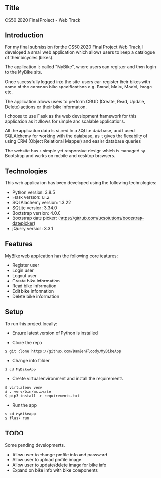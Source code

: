## Title

CS50 2020 Final Project - Web Track

## Introduction

For my final submission for the CS50 2020 Final Project Web Track, I developed a small web application which allows users to keep a catalogue of their bicycles (bikes).

The application is called "MyBike", where users can register and then login to the MyBike site.

Once sucessfully logged into the site, users can register their bikes with some of the common bike specifications e.g. Brand, Make, Model, Image etc.

The application allows users to perform CRUD (Create, Read, Update, Delete) actions on their bike information.

I choose to use Flask as the web development framework for this application as it allows for simple and scalable applications.

All the applcation data is stored in a SQLite database, and I used SQLAlchemy for working with the database, as it gives the flexabilty of using ORM (Object Relational Mapper) and easier database queries.

The website has a simple yet responsive design which is managed by Bootstrap and works on mobile and desktop browsers.


## Technologies
This web application has been developed using the following technologies:

* Python version: 3.8.5
* Flask version: 1.1.2
* SQLAlachemy version: 1.3.22
* SQLite version: 3.34.0
* Bootstrap version: 4.0.0
* Bootstrap date picker: (https://github.com/uxsolutions/bootstrap-datepicker)
* jQuery version: 3.3.1


## Features
MyBike web application has the following core features:

* Register user
* Login user
* Logout user
* Create bike information
* Read bike information
* Edit bike information
* Delete bike information
	
## Setup
To run this project locally:

* Ensure latest version of Python is installed

* Clone the repo

```
$ git clone https://github.com/DamienFloody/MyBikeApp
```
* Change into folder

```
$ cd MyBikeApp
```

* Create virtual environment and install the requirements

```
$ virtualenv venv
$ . venv/bin/activate
$ pip3 install -r requirements.txt
```

* Run the app

```
$ cd MyBikeApp
$ flask run
```

## TODO

Some pending developments.

* Allow user to change profile info and password
* Allow user to upload profile image
* Allow user to update/delete image for bike info
* Expand on bike info with bike components

